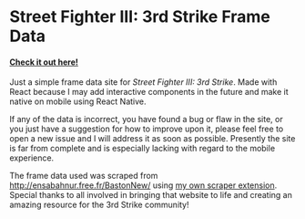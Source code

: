 #
# Street Fighter III: 3rd Strike Frame Data

#### [Check it out here! ](https://3rd-strike-frame-data.netlify.com/)

Just a simple frame data site for *Street Fighter III: 3rd Strike*. Made with React because I may add interactive components in the future and make it native on mobile using React Native.

If any of the data is incorrect, you have found a bug or flaw in the site, or you just have a suggestion for how to improve upon it, please feel free to open a new issue and I will address it as soon as possible.  Presently the site is far from complete and is especially lacking with regard to the mobile experience.

The frame data used was scraped from http://ensabahnur.free.fr/BastonNew/ using [my own scraper extension](https://github.com/gregoriB/3rd-strike-web-scraper-browser-extension).  Special thanks to all involved in bringing that website to life and creating an amazing resource for the 3rd Strike community!